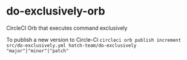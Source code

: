 # do-exclusively-orb
CircleCI Orb that executes command exclusively

To publish a new version to Circle-Ci
`circleci orb publish increment src/do-exclusively.yml hatch-team/do-exclusively "major"|"minor"|"patch"`
